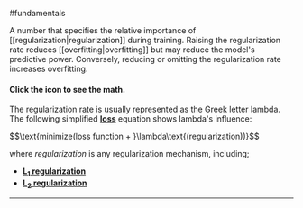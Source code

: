 #fundamentals

A number that specifies the relative importance of
[[regularization|regularization]] during training. Raising the
regularization rate reduces [[overfitting|overfitting]] but may
reduce the model&#39;s predictive power. Conversely, reducing or omitting
the regularization rate increases overfitting.

<section class="expandable">

<h4 class="showalways" id="click-the-icon-to-see-the-math._3" data-text=" Click the icon to see the math. " tabindex="-1">
Click the icon to see the math.
</h4>

<div class="expand-background">

The regularization rate is usually represented as the Greek letter lambda.
The following simplified <a href="#loss"><b>loss</b></a> equation shows
lambda's influence:


<div>
$$\text{minimize(loss function + }\lambda\text{(regularization))}$$
</div>

where <i>regularization</i> is any regularization mechanism, including;

<ul>
 <li><a href="#L1_regularization"><b>L<sub>1</sub> regularization</b></a></li>
 <li><a href="#L2_regularization"><b>L<sub>2</sub> regularization</b></a></li>
</ul>

</div>

<hr />
</section>

